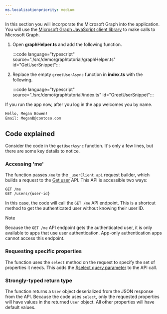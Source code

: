 ```yaml
---
ms.localizationpriority: medium
---
```


<!-- markdownlint-disable MD041 -->

In this section you will incorporate the Microsoft Graph into the application. You will use the [Microsoft Graph JavaScript client library](https://www.npmjs.com/package/@microsoft/microsoft-graph-client) to make calls to Microsoft Graph.

1. Open **graphHelper.ts** and add the following function.

    :::code language="typescript" source="./src/demo/graphtutorial/graphHelper.ts" id="GetUserSnippet":::

1. Replace the empty `greetUserAsync` function in **index.ts** with the following.

    :::code language="typescript" source="./src/demo/graphtutorial/index.ts" id="GreetUserSnippet":::

If you run the app now, after you log in the app welcomes you by name.

```bash
Hello, Megan Bowen!
Email: MeganB@contoso.com
```

## Code explained

Consider the code in the `getUserAsync` function. It's only a few lines, but there are some key details to notice.

### Accessing 'me'

The function passes `/me` to the `_userClient.api` request builder, which builds a request to the [Get user](/graph/api/user-get) API. This API is accessible two ways:

```http
GET /me
GET /users/{user-id}
```

In this case, the code will call the `GET /me` API endpoint. This is a shortcut method to get the authenticated user without knowing their user ID.

> [!NOTE]
> Because the `GET /me` API endpoint gets the authenticated user, it is only available to apps that use user authentication. App-only authentication apps cannot access this endpoint.

### Requesting specific properties

The function uses the `select` method on the request to specify the set of properties it needs. This adds the [$select query parameter](/graph/query-parameters#select-parameter) to the API call.

### Strongly-typed return type

The function returns a `User` object deserialized from the JSON response from the API. Because the code uses `select`, only the requested properties will have values in the returned `User` object. All other properties will have default values.
